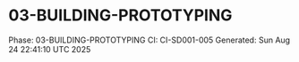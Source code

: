 # 03-BUILDING-PROTOTYPING
Phase: 03-BUILDING-PROTOTYPING
CI: CI-SD001-005
Generated: Sun Aug 24 22:41:10 UTC 2025
